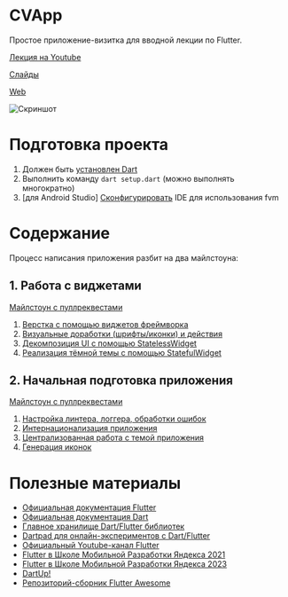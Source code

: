 # CVApp

Простое приложение-визитка для вводной лекции по Flutter.

[Лекция на Youtube](https://www.youtube.com/watch?v=enWUtDK__hg)

[Слайды](docs/shmr_intro.pdf)

[Web](https://kltsv.github.io/cvapp/)

![Скриншот](docs/image.png)

# Подготовка проекта

1. Должен быть [установлен Dart](https://dart.dev/get-dart)
2. Выполнить команду `dart setup.dart` (можно выполнять многократно)
3. \[для Android Studio\] [Сконфигурировать](https://fvm.app/docs/getting_started/configuration) IDE для использования fvm

# Содержание

Процесс написания приложения разбит на два майлстоуна:

## 1. Работа с виджетами
[Майлстоун с пуллреквестами](https://github.com/kltsv/cvapp/milestone/1?closed=1)

1. [Верстка с помощью виджетов фреймворка](https://github.com/kltsv/cvapp/pull/1)
2. [Визуальные доработки (шрифты/иконки) и действия](https://github.com/kltsv/cvapp/pull/2)
3. [Декомпозиция UI с помощью StatelessWidget](https://github.com/kltsv/cvapp/pull/3)
4. [Реализация тёмной темы с помощью StatefulWidget](https://github.com/kltsv/cvapp/pull/4)

## 2. Начальная подготовка приложения
[Майлстоун с пуллреквестами](https://github.com/kltsv/cvapp/milestone/2?closed=1)

1. [Настройка линтера, логгера, обработки ошибок](https://github.com/kltsv/cvapp/pull/5)
2. [Интернационализация приложения](https://github.com/kltsv/cvapp/pull/6)
3. [Централизованная работа с темой приложения](https://github.com/kltsv/cvapp/pull/7)
4. [Генерация иконок](https://github.com/kltsv/cvapp/pull/8)

# Полезные материалы

* [Официальная документация Flutter](https://flutter.dev)
* [Официальная документация Dart](https://dart.dev)
* [Главное хранилище Dart/Flutter библиотек](https://pub.dev)
* [Dartpad для онлайн-экспериментов с Dart/Flutter](https://dartpad.dev)
* [Официальный Youtube-канал Flutter](https://www.youtube.com/c/flutterdev)
* [Flutter в Школе Мобильной Разработки Яндекса 2021](https://www.youtube.com/playlist?list=PLQC2_0cDcSKBB4F8y-V_lB2HiFYSWIgYW)
* [Flutter в Школе Мобильной Разработки Яндекса 2023](https://www.youtube.com/playlist?list=PLIh9yLdjK2YepDyvvvHR-_Iv_YD-W-gSP)
* [DartUp!](https://www.youtube.com/playlist?list=PLxcvsYzLfaTBFHePQCdKmZM6MCqN7OsGE)
* [Репозиторий-сборник Flutter Awesome](https://github.com/Solido/awesome-flutter) 